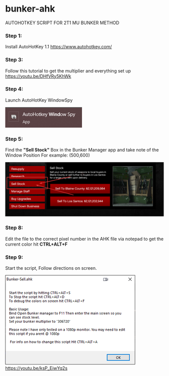 # bunker-ahk
AUTOHOTKEY SCRIPT FOR 2T1 MU BUNKER METHOD

### Step 1: 
Install AutoHotKey 1.1
https://www.autohotkey.com/

### Step 3: 
Follow this tutorial to get the multiplier and everything set up 
https://youtu.be/DHfVRy5KhWk

### Step 4: 
Launch AutoHotKey WindowSpy

![windowspy icon](./images/windowspy.png)

### Step 5: 
Find the <b>"Sell Stock"</b> Box in the Bunker Manager app and take note of the Window Position 
For example: (500,600)

![Sell Stock Box](./images/sellstock.png)

### Step 8: 
Edit the file to the correct pixel number in the AHK file via notepad
to get the current color hit <b>CTRL+ALT+F</b>

### Step 9: 
Start the script, Follow directions on screen.

![Main Message at Launch](./images/mainscreen.png)
https://youtu.be/ksP_EiwYq2s
